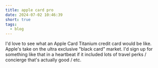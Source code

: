 ```yaml
---
title: apple card pro
date: 2024-07-02 10:46:39
short: true
tags:
  - blog
---
```


I'd love to see what an Apple Card Titanium credit card would be like. Apple's take on the ultra exclusive "black card" market. I'd sign up for something like that in a heartbeat if it included lots of travel perks / concierge that's actually good / etc.
